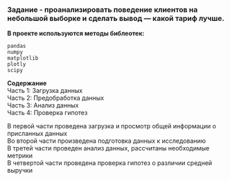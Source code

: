 ### Задание - проанализировать поведение клиентов на небольшой выборке и сделать вывод — какой тариф лучше.

**В проекте используются методы библеотек:**  

```
pandas
numpy
matplotlib
plotly
scipy
```

**Содержание**  
Часть 1: Загрузка данных   
Часть 2: Предобработка данных     
Часть 3: Анализ данных  
Часть 4: Проверка гипотез  

В первой части проведена загрузка и просмотр общей информации о присланных данных   
Во второй части произведена подготовка данных к исследованию   
В третей части проведен анализ данных, рассчитаны необходимые метрики  
В четвертой части проведена проверка гипотез о различии средней выручки  
